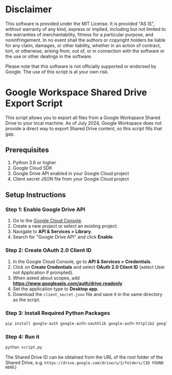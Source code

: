 # Disclaimer

This software is provided under the MIT License. It is provided "AS IS", without warranty of any kind, express or implied, including but not limited to the warranties of merchantability, fitness for a particular purpose, and noninfringement. In no event shall the authors or copyright holders be liable for any claim, damages, or other liability, whether in an action of contract, tort, or otherwise, arising from, out of, or in connection with the software or the use or other dealings in the software.

Please note that this software is not officially supported or endorsed by Google. The use of this script is at your own risk.

# Google Workspace Shared Drive Export Script

This script allows you to export all files from a Google Workspace Shared Drive to your local machine. As of July 2024, Google Workspace does not provide a direct way to export Shared Drive content, so this script fills that gap.

## Prerequisites

1. Python 3.6 or higher
2. Google Cloud SDK
3. Google Drive API enabled in your Google Cloud project
4. Client secret JSON file from your Google Cloud project

## Setup Instructions

### Step 1: Enable Google Drive API

1. Go to the [Google Cloud Console](https://console.cloud.google.com/).
2. Create a new project or select an existing project.
3. Navigate to **API & Services > Library**.
4. Search for "Google Drive API" and click **Enable**.

### Step 2: Create OAuth 2.0 Client ID

1. In the Google Cloud Console, go to **API & Services > Credentials**.
2. Click on **Create Credentials** and select **OAuth 2.0 Client ID** (select User not Application if prompted).
3. When asked about scopes, add **https://www.googleapis.com/auth/drive.readonly**
4. Set the application type to **Desktop app**.
5. Download the `client_secret.json` file and save it in the same directory as the script.

### Step 3: Install Required Python Packages

```sh
pip install google-auth google-auth-oauthlib google-auth-httplib2 google-api-python-client
```

### Step 4: Run it
```sh
python script.py
```

The Shared Drive ID can be obtained from the URL of the root folder of the Shared Drive, e.g. `https://drive.google.com/drive/u/1/folders/{ID FOUND HERE}` 

